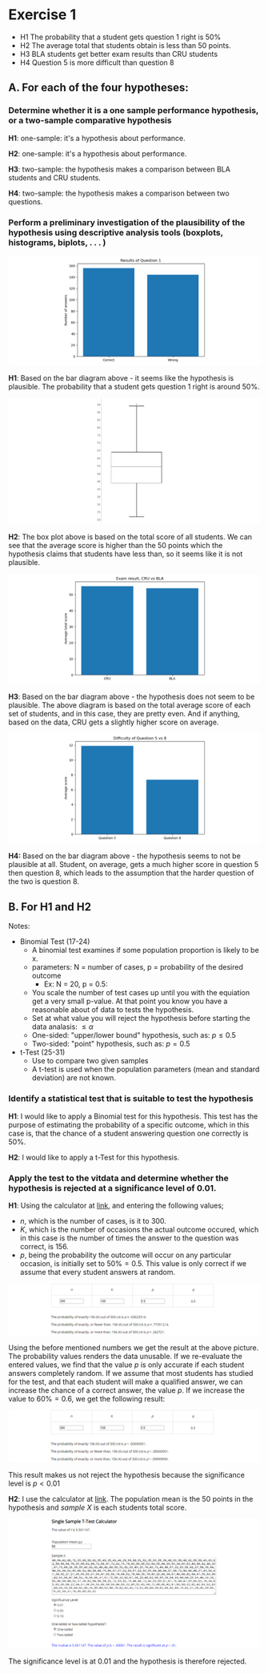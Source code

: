 # Exercise 1

- H1 The probability that a student gets question 1 right is 50%
- H2 The average total that students obtain is less than 50 points.
- H3 BLA students get better exam results than CRU students
- H4 Question 5 is more difficult than question 8

## A. For each of the four hypotheses:

### Determine whether it is a one sample performance hypothesis, or a two-sample comparative hypothesis

**H1**: one-sample: it's a hypothesis about performance.

**H2**: one-sample: it's a hypothesis about performance.

**H3**: two-sample: the hypothesis makes a comparison between BLA students and CRU students.

**H4**: two-sample: the hypothesis makes a comparison between two questions.

### Perform a preliminary investigation of the plausibility of the hypothesis using descriptive analysis tools (boxplots, histograms, biplots, . . . )

![](.\img\4.png)

**H1**: Based on the bar diagram above - it seems like the hypothesis is plausible. The probability that a student gets question 1 right is around 50%.

![](.\img\8.png)

**H2**:  The box plot above is based on the total score of all students. We can see that the average score is higher than the 50 points which the hypothesis claims that students have less than, so it seems like it is not plausible.

![](.\img\6.png)

**H3**: Based on the bar diagram above - the hypothesis does not seem to be plausible. The above diagram is based on the total average score of each set of students, and in this case, they are pretty even. And if anything, based on the data, CRU gets a slightly higher score on average.

![](.\img\7.png)

**H4:** Based on the bar diagram above - the hypothesis seems to not be plausible at all. Student, on average, gets a much higher score in question 5 then question 8, which leads to the assumption that the harder question of the two is question 8.

## B. For H1 and H2

Notes: 

- Binomial Test (17-24)
  - A binomial test examines if some population proportion is likely to be x.
  - parameters: N = number of cases, p = probability of the desired outcome
    - Ex: N = 20, p = 0.5: 
  - You scale the number of test cases up until you with the equiation get a very small p-value. At that point you know you have a reasonable about of data to tests the hypothesis.
  - Set at what value you will reject the hypothesis before starting the data analasis: $\le \alpha$
  - One-sided: "upper/lower bound" hypothesis, such as: $p \le 0.5$
  - Two-sided: "point" hypothesis, such as: $p = 0.5$
- t-Test (25-31)
  - Use to compare two given samples
  - A t-test is used when the population parameters (mean and standard deviation) are not known.

### Identify a statistical test that is suitable to test the hypothesis

**H1**: I would like to apply a Binomial test for this hypothesis. This test has the purpose of estimating the probability of a specific outcome, which in this case is, that the chance of a student answering question one correctly is 50%.

**H2**: I would like to apply a t-Test for this hypothesis. 

### Apply the test to the vitdata and determine whether the hypothesis is rejected at a significance level of 0.01.

**H1**: Using the calculator at [link](https://www.socscistatistics.com/tests/binomial/default2.aspx), and entering the following values; 

- $n$, which is the number of cases, is it to 300.
- $K$, which is the number of occasions the actual outcome occured, which in this case is the number of times the answer to the question was correct, is 156.
- $p$, being the probability the outcome will occur on any particular occasion, is initially set to $50\% = 0.5$. This value is only correct if we assume that every student answers at random. 

![](.\img\11.png)

Using the before mentioned numbers we get the result at the above picture. The probability values renders the data unusable. If we re-evaluate the entered values, we find that the value $p$ is only accurate if each student answers completely random. If we assume that most students has studied for the test, and that each student will make a qualified answer, we can increase the chance of a correct answer, the value $p$. If we increase the value to $60\% = 0.6$, we get the following result:

![](.\img\10.png)

This result makes us not reject the hypothesis because the significance level is  $p < 0.01$



**H2**: I use the calculator at [link](https://www.socscistatistics.com/tests/tsinglesample/default2.aspx). The population mean is the 50 points in the hypothesis and *sample X* is each students total score. 

![](.\img\9.PNG)

The significance level is at 0.01 and the hypothesis is therefore rejected.

